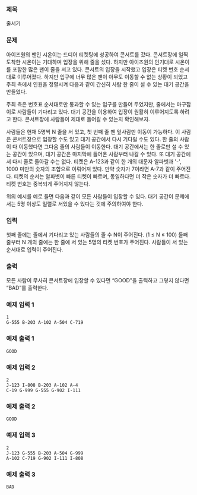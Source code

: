 ### 제목
줄서기

### 문제
아이즈원의 팬인 시온이는 드디어 티켓팅에 성공하여 콘서트를 갔다. 콘서트장에 일찍 도착한 시온이는 기대하며 입장을 위해 줄을 섰다. 하지만 아이즈원의 인기대로 시온이를 포함한 많은 팬이 줄을 서고 있다. 콘서트의 입장을 시작했고 입장은 티켓 번호 순서대로 이루어졌다. 하지만 입구에 너무 많은 팬이 아무도 이동할 수 없는 상황이 되었고 주최 측에서 인원을 정렬시켜 다음과 같이 간신히 사람 한 줄이 설 수 있는 대기 공간을 만들었다.


주최 측은 번호표 순서대로만 통과할 수 있는 입구를 만들어 두었지만, 줄에서는 마구잡이로 사람들이 기다리고 있다. 대기 공간을 이용하여 입장이 원활히 이루어지도록 하려고 한다. 콘서트장에 사람들이 제대로 들어갈 수 있는지 확인해보자.

사람들은 현재 5명씩 N 줄을 서 있고, 첫 번째 줄 맨 앞사람만 이동이 가능하다. 이 사람은 콘서트장으로 입장할 수도 있고 대기 공간에서 다시 기다릴 수도 있다. 한 줄의 사람이 다 이동했다면 그다음 줄의 사람들이 이동한다. 대기 공간에서는 한 줄로만 설 수 있는 공간이 있으며, 대기 공간은 마지막에 들어온 사람부터 나갈 수 있다. 또 대기 공간에서 다시 줄로 돌아갈 수는 없다. 티켓은 A-123과 같이 한 개의 대문자 알파벳과 '-', 1000 미만의 숫자의 조합으로 이뤄어져 있다. 만약 숫자가 7이라면 A-7과 같이 주어진다. 티켓의 순서는 알파벳이 빠른 티켓이 빠르며, 동일하다면 더 작은  숫자가 더 빠르다. 티켓 번호는 중복되게 주어지지 않는다.

위의 예시를 예로 들면 다음과 같이 모든 사람들이 입장할 수 있다. 대기 공간이 문제에서는 5명 이상도 일렬로 서있을 수 있다는 것에 주의하여야 한다.


### 입력
첫째 줄에는 줄에서 기다리고 있는 사람들의 줄 수 N이 주어진다. (1 ≤ N ≤ 100)
둘째 줄부터 N 개의 줄에는 한 줄에 서 있는 5명의 티켓 번호가 주어진다.
사람들이 서 있는 순서대로 입력이 주어진다.

### 출력
모든 사람이 무사히 콘서트장에 입장할 수 있다면 “GOOD”을 출력하고 그렇지 않다면 “BAD”를 출력한다.

### 예제 입력 1
```
1
G-555 B-203 A-102 A-504 C-719
```

### 예제 출력 1
```
GOOD
```
### 예제 입력 2
```
2
J-123 I-808 B-203 A-102 A-4 
C-19 G-999 G-555 G-902 I-111
```
### 예제 출력 2
```
GOOD
```

### 예제 입력 3
```
2
J-123 G-555 B-203 A-504 G-999
A-102 C-719 G-902 I-111 I-808
```

### 예제 출력 3
```
BAD
```
